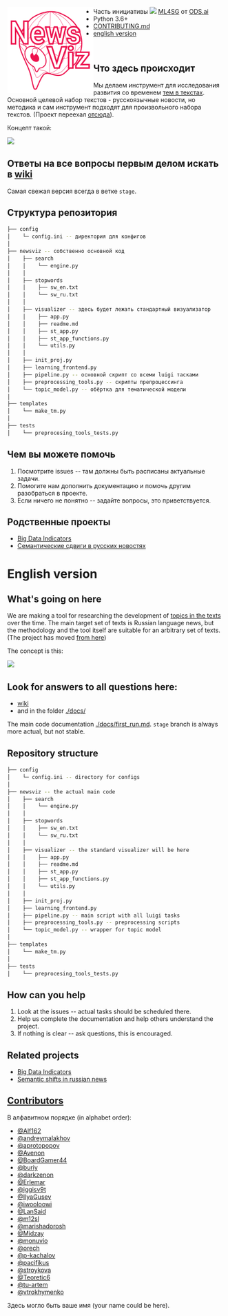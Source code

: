 <img src="https://raw.githubusercontent.com/newsviz/newsviz.github.io/master/pics/news_viz_logo_eye.svg" align="left" alt="LOGO" width="200"/></img>

- Часть инициативы <img src="https://ods.ai/ods/logo/ml4sg.svg" width="30"> [ML4SG](https://ods.ai/hubs/ml4sg) от [ODS.ai](https://ods.ai)
- Python 3.6+
- [CONTRIBUTING.md](./CONTRIBUTING.md)
- [english version](#english-version)

</br>

## Что здесь происходит

Мы делаем инструмент для исследования развития со временем [тем в текстах](http://www.machinelearning.ru/wiki/index.php?title=Тематическое_моделирование). Основной целевой набор текстов - русскоязычные новости, но методика и сам инструмент подходят для произвольного набора текстов.
(Проект переехал [отсюда](https://github.com/ods-ai-ml4sg/proj_news_viz)).

Концепт такой:

![](https://camo.githubusercontent.com/3f306e50fd0b38266da057dde30d010b2d511fe9/68747470733a2f2f692e6962622e636f2f526763736633762f6e6577732d76697a2d636f6e636570742e706e67)

## Ответы на все вопросы первым делом искать в [wiki](https://github.com/newsviz/newsviz/wiki)

Самая свежая версия всегда в ветке `stage`.

## Структура репозитория

```bash
├── config
│    └─ config.ini -- директория для конфигов
│
├── newsviz -- собственно основной код
│    ├── search
│    │    └── engine.py
│    │
│    ├── stopwords
│    │    ├── sw_en.txt
│    │    └── sw_ru.txt
│    │
│    ├── visualizer -- здесь будет лежать стандартный визуализатор
│    │    ├── app.py
│    │    ├── readme.md
│    │    ├── st_app.py
│    │    ├── st_app_functions.py
│    │    └── utils.py
│    │
│    ├── init_proj.py
│    ├── learning_frontend.py
│    ├── pipeline.py -- основной скрипт со всеми luigi тасками
│    ├── preprocessing_tools.py -- скрипты препроцессинга
│    └── topic_model.py -- обёртка для тематической модели
│
├── templates
│    └── make_tm.py
│
├── tests
│    └── preprocesing_tools_tests.py
```

## Чем вы можете помочь

1. Посмотрите issues -- там должны быть расписаны актуальные задачи.
2. Помогите нам дополнить документацию и помочь другим разобраться в проекте.
3. Если ничего не понятно -- задайте вопросы, это приветствуется.

## Родственные проекты

- [Big Data Indicators](http://bigdata-indicators.com/)
- [Семантические сдвиги в русских новостях](https://shiftry.rusvectores.org/ru/)

# English version

## What's going on here

We are making a tool for researching the development of [topics in the texts](http://www.machinelearning.ru/wiki/index.php?title=Thematic_modeling) over the time. The main target set of texts is Russian language news, but the methodology and the tool itself are suitable for an arbitrary set of texts.
(The project has moved [from here](https://github.com/ods-ai-ml4sg/proj_news_viz))

The concept is this:

![](https://camo.githubusercontent.com/3f306e50fd0b38266da057dde30d010b2d511fe9/68747470733a2f2f692e6962622e636f2f526763736633762f6e6577732d76697a2d636f6e636570742e706e67)

## Look for answers to all questions here:
- [wiki](https://github.com/newsviz/newsviz/wiki)
- and in the folder [./docs/](./docs/)

The main code documentation [./docs/first_run.md](./docs/first_run.md).
`stage` branch is always more actual, but not stable.

## Repository structure

```bash
├── config
│    └─ config.ini -- directory for configs
│
├── newsviz -- the actual main code
│    ├── search
│    │    └── engine.py
│    │
│    ├── stopwords
│    │    ├── sw_en.txt
│    │    └── sw_ru.txt
│    │
│    ├── visualizer -- the standard visualizer will be here
│    │    ├── app.py
│    │    ├── readme.md
│    │    ├── st_app.py
│    │    ├── st_app_functions.py
│    │    └── utils.py
│    │
│    ├── init_proj.py
│    ├── learning_frontend.py
│    ├── pipeline.py -- main script with all luigi tasks
│    ├── preprocessing_tools.py -- preprocessing scripts
│    └── topic_model.py -- wrapper for topic model
│
├── templates
│    └── make_tm.py
│
├── tests
│    └── preprocesing_tools_tests.py
```


## How can you help

1. Look at the issues -- actual tasks should be scheduled there.
2. Help us complete the documentation and help others understand the project.
3. If nothing is clear -- ask questions, this is encouraged.

## Related projects

- [Big Data Indicators](http://bigdata-indicators.com/)
- [Semantic shifts in russian news](https://shiftry.rusvectores.org/ru/)

## [Contributors](https://github.com/newsviz/newsviz/graphs/contributors)

В алфавитном порядке (in alphabet order):

 - [@Alf162](https://github.com/Alf162)
 - [@andreymalakhov](https://github.com/andreymalakhov)
 - [@aprotopopov](https://github.com/aprotopopov)
 - [@Avenon](https://github.com/Avenon)
 - [@BoardGamer44](https://github.com/BoardGamer44)
 - [@buriy](https://github.com/buriy)
 - [@darkzenon](https://github.com/darkzenon)
 - [@Erlemar](https://github.com/Erlemar)
 - [@iggisv9t](https://github.com/iggisv9t)
 - [@IlyaGusev](https://github.com/IlyaGusev)
 - [@iwooloowi](https://github.com/iwooloowi)
 - [@LanSaid](https://github.com/LanSaid)
 - [@m12sl](https://github.com/m12sl)
 - [@marishadorosh](https://github.com/marishadorosh)
 - [@Midzay](https://github.com/Midzay)
 - [@monuvio](https://github.com/monuvio)
 - [@orech](https://github.com/orech)
 - [@p-kachalov](https://github.com/p-kachalov)
 - [@pacifikus](https://github.com/pacifikus)
 - [@stroykova](https://github.com/stroykova)
 - [@Teoretic6](https://github.com/Teoretic6)
 - [@tu-artem](https://github.com/tu-artem)
 - [@vtrokhymenko](https://github.com/vtrokhymenko)

Здесь могло быть ваше имя (your name could be here).

